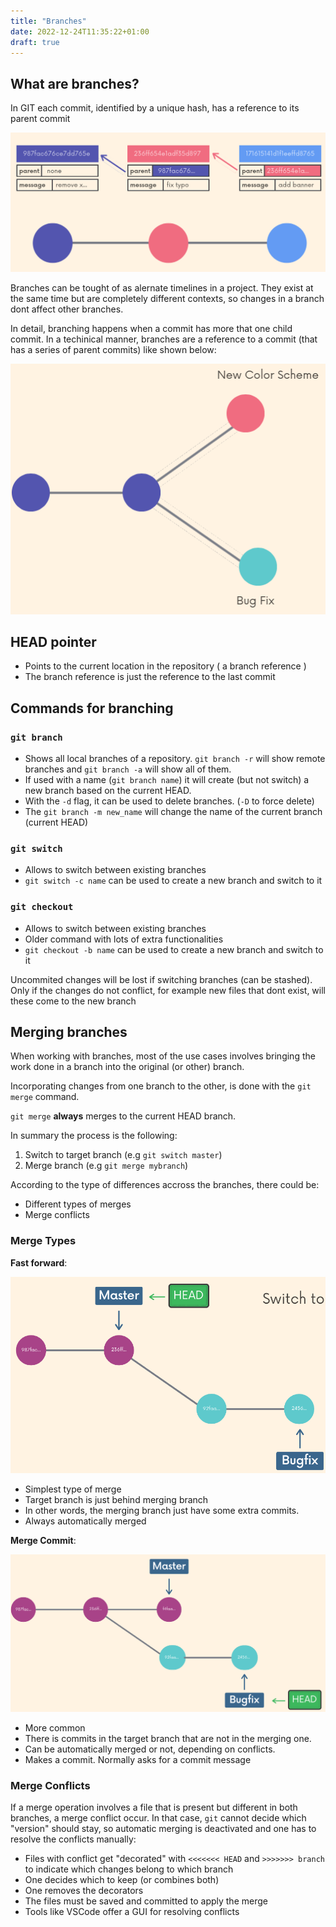 ```yaml
---
title: "Branches"
date: 2022-12-24T11:35:22+01:00
draft: true
---
```


## What are branches?

In GIT each commit, identified by a unique hash, has a reference to its parent commit

![com](/images/Git/commit.png)

Branches can be tought of as alernate timelines in a project. They exist at the same time but are completely different contexts, so changes in a branch dont affect other branches.

In detail, branching happens when a commit has more that one child commit. In a techinical manner, branches are a reference to a commit (that has a series of parent commits) like shown below:

![b1](/images/Git/branch1.png)

## HEAD pointer

- Points to the current location in the repository ( a branch reference )
- The branch reference is just the reference to the last commit

## Commands for branching

### `git branch`
- Shows all local branches of a repository. `git branch -r` will show remote branches and `git branch -a` will show all of them.
- If used with a name (`git branch name`) it will create (but not switch) a new branch based on the current HEAD.
- With the `-d` flag, it can be used to delete branches. (`-D` to force delete)
- The `git branch -m new_name` will change the name of the current branch (current HEAD)

### `git switch`
- Allows to switch between existing branches
- `git switch -c name` can be used to create a new branch and switch to it

### `git checkout`
- Allows to switch between existing branches
- Older command with lots of extra functionalities
- `git checkout -b name` can be used to create a new branch and switch to it

<!-- tip -->
Uncommited changes will be lost if switching branches (can be stashed). Only if the changes do not conflict, for example new files that dont exist, will these come to the new branch
<!-- tip -->

## Merging branches

When working with branches, most of the use cases involves bringing the work done in a branch into the original (or other) branch. 

Incorporating changes from one branch to the other, is done with the `git merge` command.

`git merge` __always__ merges to the current HEAD branch.

In summary the process is the following: 
1. Switch to target branch (e.g `git switch master`)
2. Merge branch (e.g `git merge mybranch`)

According to the type of differences accross the branches, there could be:
- Different types of merges
- Merge conflicts

### Merge Types

__Fast forward__:

![](/images/Git/ff.png)

- Simplest type of merge
- Target branch is just behind merging branch 
- In other words, the merging branch just have some extra commits.
- Always automatically merged
  
__Merge Commit__:

![](/images/Git/mc.png)

- More common
- There is commits in the target branch that are not in the merging one.
- Can be automatically merged or not, depending on conflicts.
- Makes a commit. Normally asks for a commit message

### Merge Conflicts

If a merge operation involves a file that is present but different in both branches, a merge conflict occur. In that case, `git` cannot decide which "version" should stay, so automatic merging is deactivated and one has to resolve the conflicts manually:

- Files with conflict get "decorated" with `<<<<<<< HEAD` and `>>>>>>> branch` to indicate which changes belong to which branch
- One decides which to keep (or combines both)
- One removes the decorators
- The files must be saved and committed to apply the merge 
- Tools like VSCode offer a GUI for resolving conflicts